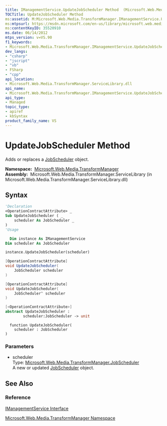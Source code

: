 ```yaml
---
title: IManagementService.UpdateJobScheduler Method  (Microsoft.Web.Media.TransformManager)
TOCTitle: UpdateJobScheduler Method
ms:assetid: M:Microsoft.Web.Media.TransformManager.IManagementService.UpdateJobScheduler(Microsoft.Web.Media.TransformManager.JobScheduler)
ms:mtpsurl: https://msdn.microsoft.com/en-us/library/microsoft.web.media.transformmanager.imanagementservice.updatejobscheduler(v=VS.90)
ms:contentKeyID: 35520910
ms.date: 06/14/2012
mtps_version: v=VS.90
f1_keywords:
- Microsoft.Web.Media.TransformManager.IManagementService.UpdateJobScheduler
dev_langs:
- "csharp"
- "jscript"
- "vb"
- FSharp
- "cpp"
api_location:
- Microsoft.Web.Media.TransformManager.ServiceLibrary.dll
api_name:
- Microsoft.Web.Media.TransformManager.IManagementService.UpdateJobScheduler
api_type:
- Managed
topic_type:
- apiref
- kbSyntax
product_family_name: VS
---
```


# UpdateJobScheduler Method

Adds or replaces a [JobScheduler](jobscheduler-class-microsoft-web-media-transformmanager.md) object.

**Namespace:**  [Microsoft.Web.Media.TransformManager](microsoft-web-media-transformmanager-namespace.md)  
**Assembly:**  Microsoft.Web.Media.TransformManager.ServiceLibrary (in Microsoft.Web.Media.TransformManager.ServiceLibrary.dll)

## Syntax

```vb
'Declaration
<OperationContractAttribute> _
Sub UpdateJobScheduler ( _
    scheduler As JobScheduler _
)
'Usage

  Dim instance As IManagementService
Dim scheduler As JobScheduler

instance.UpdateJobScheduler(scheduler)
```

```csharp
[OperationContractAttribute]
void UpdateJobScheduler(
    JobScheduler scheduler
)
```

```cpp
[OperationContractAttribute]
void UpdateJobScheduler(
    JobScheduler^ scheduler
)
```

``` fsharp
[<OperationContractAttribute>]
abstract UpdateJobScheduler : 
        scheduler:JobScheduler -> unit 
```

```jscript
  function UpdateJobScheduler(
    scheduler : JobScheduler
)
```

### Parameters

  - scheduler  
    Type: [Microsoft.Web.Media.TransformManager.JobScheduler](jobscheduler-class-microsoft-web-media-transformmanager.md)  
    A new or updated [JobScheduler](jobscheduler-class-microsoft-web-media-transformmanager.md) object.  

## See Also

### Reference

[IManagementService Interface](imanagementservice-interface-microsoft-web-media-transformmanager.md)

[Microsoft.Web.Media.TransformManager Namespace](microsoft-web-media-transformmanager-namespace.md)

